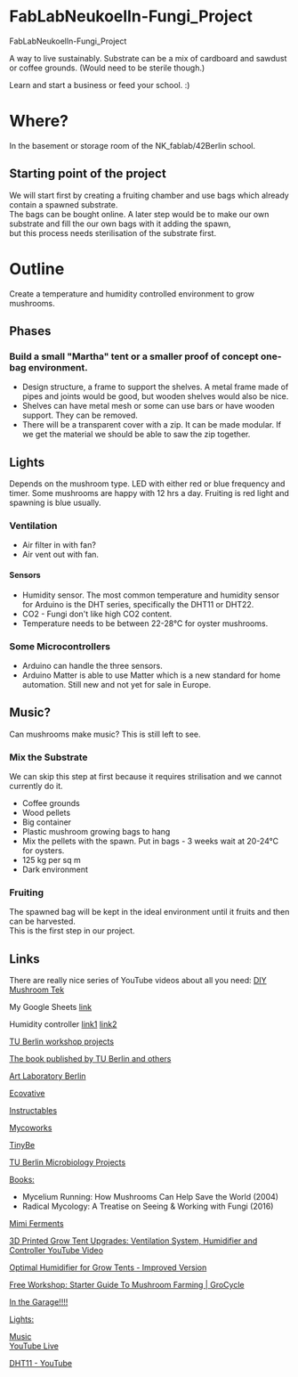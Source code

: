# FabLabNeukoelln-Fungi_Project

FabLabNeukoelln-Fungi_Project

A way to live sustainably. Substrate can be a mix of cardboard and sawdust or coffee grounds. (Would need to be sterile though.)

Learn and start a business or feed your school. :)

# Where?
In the basement or storage room of the NK_fablab/42Berlin school.

## Starting point of the project
We will start first by creating a fruiting chamber and use bags which already contain a spawned substrate.  
The bags can be bought online.
A later step would be to make our own substrate and fill the our own bags with it adding the spawn,   
but this process needs sterilisation of the substrate first.

# Outline
Create a temperature and humidity controlled environment to grow mushrooms.

## Phases
### Build a small "Martha" tent or a smaller proof of concept one-bag environment.
- Design structure, a frame to support the shelves. A metal frame made of pipes and joints would be good, but wooden shelves would also be nice.
- Shelves can have metal mesh or some can use bars or have wooden support. They can be removed.
- There will be a transparent cover with a zip. It can be made modular. If we get the material we should be able to saw the zip together.

## Lights
Depends on the mushroom type. LED with either red or blue frequency and timer. Some mushrooms are happy with 12 hrs a day. Fruiting is red light and spawning is blue usually.

### Ventilation
- Air filter in with fan?
- Air vent out with fan.

#### Sensors
- Humidity sensor. The most common temperature and humidity sensor for Arduino is the DHT series, specifically the DHT11 or DHT22.
- CO2 - Fungi don't like high CO2 content.
- Temperature needs to be between 22-28°C for oyster mushrooms.

### Some Microcontrollers
- Arduino can handle the three sensors.
- Arduino Matter is able to use Matter which is a new standard for home automation. Still new and not yet for sale in Europe.

## Music?
Can mushrooms make music? This is still left to see.  

### Mix the Substrate
We can skip this step at first because it requires strilisation and we cannot currently do it.
- Coffee grounds
- Wood pellets
- Big container
- Plastic mushroom growing bags to hang
- Mix the pellets with the spawn. Put in bags - 3 weeks wait at 20-24°C for oysters.
- 125 kg per sq m
- Dark environment

### Fruiting
The spawned bag will be kept in the ideal environment until it fruits and then can be harvested.  
This is the first step in our project.

## Links

There are really nice series of YouTube videos about all you need:
[DIY Mushroom Tek](https://www.youtube.com/@diy-mushroom-tek)

My Google Sheets [link](https://docs.google.com/spreadsheets/d/12R7Wkm8Nz2zLa1NQa-oBZ-2w6hAllGzAMuuDEiKfbG0/edit?usp=sharing)

Humidity controller [link1](https://www.printables.com/de/model/246876-331-controller-with-relays-sensor-and-hmi-for-indo) [link2](https://www.printables.com/de/model/598587-xy-tr01-humidity-controller-mount)

[TU Berlin workshop projects](https://www.tu.berlin/mikrobiologie/forschung/projekte)

[The book published by TU Berlin and others](https://library.oapen.org/handle/20.500.12657/50293)

[Art Laboratory Berlin](https://artlaboratory-berlin.org/events/mind-the-fungi-mushroom-cultivation-courses/)

[Ecovative](https://www.ecovative.com)

[Instructables](https://www.instructables.com/How-to-Build-a-Martha-Grow-Tent-Mushroom-Cultivati/)

[Mycoworks](https://www.mycoworks.com)

[TinyBe](https://youtu.be/BaEGzgNYYMQ?si=8sh8EUKXdnpMRuvQ)

[TU Berlin Microbiology Projects](https://www.tu.berlin/mikrobiologie/forschung/projekte/entwicklung-pilzbasierter-werkstoffe)

[Books:](https://www.tu.berlin/mikrobiologie/forschung/projekte/entwicklung-pilzbasierter-werkstoffe)
- Mycelium Running: How Mushrooms Can Help Save the World (2004)
- Radical Mycology: A Treatise on Seeing & Working with Fungi (2016)

[Mimi Ferments](https://mimiferments.com/collections/workshop)

[3D Printed Grow Tent Upgrades: Ventilation System, Humidifier and Controller YouTube Video](https://youtu.be/dSrJ2VtUzEo?si=-SNb6Bbtx5HpGsDg)

[Optimal Humidifier for Grow Tents - Improved Version](https://www.thingiverse.com/thing:6397535)

[Free Workshop: Starter Guide To Mushroom Farming | GroCycle](https://youtu.be/icKeO-kyiGk?si=Ma1949mAzkJjP3xK)

[In the Garage!!!!](https://youtu.be/_kPLXib4ksE?si=WMwSg8Z2-8_iYVFy)

[Lights:](https://www.mushroom-corner.com/posts/mushroom-grow-lights-buyers-guide)

[Music](https://youtu.be/-hlQHYtncww?si=jag8b0jR52WN1Ij0)  
[YouTube Live](https://www.youtube.com/live/gtoHlhcNHE8?si=Ihu3Gjd1UVpKBs5c)

[DHT11 - YouTube](https://youtu.be/dJJAQxyryoQ?si=Di6VHg_juJ59Q_K-)  

